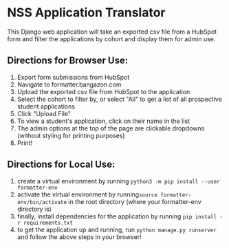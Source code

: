 # NSS Application Translator
This Django web application will take an exported csv file from a HubSpot form and filter the applications by cohort and display them for admin use. 

## Directions for Browser Use:
1. Export form submissions from HubSpot
2. Navigate to formatter.bangazon.com
3. Upload the exported csv file from HubSpot to the application
4. Select the cohort to filter by, or select "All" to get a list of all prospective student applications
5. Click "Upload File"
6. To view a student's application, click on their name in the list 
7. The admin options at the top of the page are clickable dropdowns (without styling for printing purposes)
8. Print!


## Directions for Local Use:
1. create a virtual environment by running `python3 -m pip install --user formatter-env`
2. activate the virtual environment by running`source formatter-env/bin/activate` in the root directory (where your formatter-env directory is)
3. finally, install dependencies for the application by running `pip install -r requirements.txt`
4. to get the application up and running, run `python manage.py runserver` and follow the above steps in your browser!
